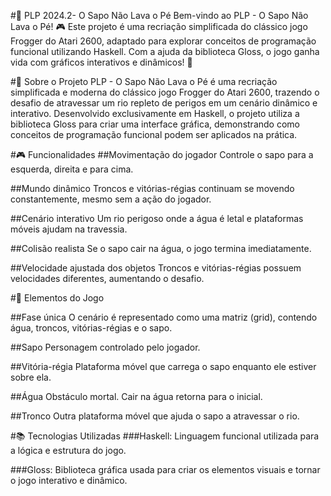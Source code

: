 #🐸 PLP 2024.2- O Sapo Não Lava o Pé
Bem-vindo ao PLP - O Sapo Não Lava o Pé! 🎮
Este projeto é uma recriação simplificada do clássico jogo Frogger do Atari 2600, adaptado para explorar conceitos de programação funcional utilizando Haskell. Com a ajuda da biblioteca Gloss, o jogo ganha vida com gráficos interativos e dinâmicos! 🌟

#📜 Sobre o Projeto
PLP - O Sapo Não Lava o Pé é uma recriação simplificada e moderna do clássico jogo Frogger do Atari 2600, trazendo o desafio de atravessar um rio repleto de perigos em um cenário dinâmico e interativo.
Desenvolvido exclusivamente em Haskell, o projeto utiliza a biblioteca Gloss para criar uma interface gráfica, demonstrando como conceitos de programação funcional podem ser aplicados na prática.

#🎮 Funcionalidades
##Movimentação do jogador
Controle o sapo para a esquerda, direita e para cima.

##Mundo dinâmico
Troncos e vitórias-régias continuam se movendo constantemente, mesmo sem a ação do jogador.

##Cenário interativo
Um rio perigoso onde a água é letal e plataformas móveis ajudam na travessia.

##Colisão realista
Se o sapo cair na água, o jogo termina imediatamente.

##Velocidade ajustada dos objetos
Troncos e vitórias-régias possuem velocidades diferentes, aumentando o desafio.

#🌟 Elementos do Jogo

##Fase única
O cenário é representado como uma matriz (grid), contendo água, troncos, vitórias-régias e o sapo.

##Sapo
Personagem controlado pelo jogador.

##Vitória-régia
Plataforma móvel que carrega o sapo enquanto ele estiver sobre ela.

##Água
Obstáculo mortal. Cair na água retorna para o inicial.

##Tronco
Outra plataforma móvel que ajuda o sapo a atravessar o rio.

#📚 Tecnologias Utilizadas
###Haskell:
Linguagem funcional utilizada para a lógica e estrutura do jogo.

###Gloss:
Biblioteca gráfica usada para criar os elementos visuais e tornar o jogo interativo e dinâmico.
